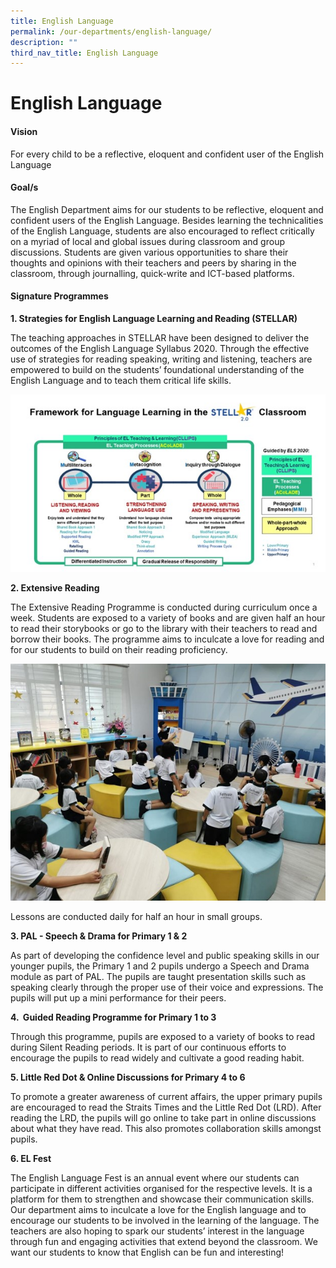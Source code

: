 ```yaml
---
title: English Language
permalink: /our-departments/english-language/
description: ""
third_nav_title: English Language
---
```

# English Language

#### Vision

For every child to be a reflective, eloquent and confident user of the English Language

#### Goal/s

The English Department aims for our students to be reflective, eloquent and confident users of the English Language. Besides learning the technicalities of the English Language, students are also encouraged to reflect critically on a myriad of local and global issues during classroom and group discussions. Students are given various opportunities to share their thoughts and opinions with their teachers and peers by sharing in the classroom, through journalling, quick-write and ICT-based platforms.


#### Signature Programmes

**1\. Strategies for English Language Learning and Reading (STELLAR)** 

The teaching approaches in STELLAR have been designed to deliver the outcomes of the English Language Syllabus 2020. Through the effective use of strategies for reading speaking, writing and listening, teachers are empowered to build on the students’ foundational understanding of the English Language and to teach them critical life skills.

![](/images/Our%20Department_English.jpg)


**2\. Extensive Reading**

The Extensive Reading Programme is conducted during curriculum once a week. Students are exposed to a variety of books and are given half an hour to read their storybooks or go to the library with their teachers to read and borrow their books. The programme aims to inculcate a love for reading and for our students to build on their reading proficiency.
 
 ![](/images/Our%20departments/english%202.jpg)
	

Lessons are conducted daily for half an hour in small groups.

**3\. PAL - Speech & Drama for Primary 1 & 2**

As part of developing the confidence level and public speaking skills in our younger pupils, the Primary 1 and 2 pupils undergo a Speech and Drama module as part of PAL. The pupils are taught presentation skills such as speaking clearly through the proper use of their voice and expressions. The pupils will put up a mini performance for their peers.

**4\.  Guided Reading Programme for Primary 1 to 3**

Through this programme, pupils are exposed to a variety of books to read during Silent Reading periods. It is part of our continuous efforts to encourage the pupils to read widely and cultivate a good reading habit.

**5\. Little Red Dot & Online Discussions for Primary 4 to 6**

To promote a greater awareness of current affairs, the upper primary pupils are encouraged to read the Straits Times and the Little Red Dot (LRD). After reading the LRD, the pupils will go online to take part in online discussions about what they have read. This also promotes collaboration skills amongst pupils.

**6\. EL Fest**

The English Language Fest is an annual event where our students can participate in different activities organised for the respective levels. It is a platform for them to strengthen and showcase their communication skills. Our department aims to inculcate a love for the English language and to encourage our students to be involved in the learning of the language. The teachers are also hoping to spark our students’ interest in the language through fun and engaging activities that extend beyond the classroom. We want our students to know that English can be fun and interesting!